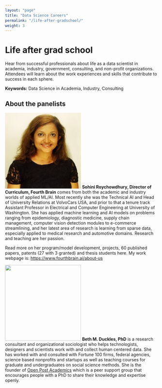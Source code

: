 ```yaml
---
layout: "page"
title: "Data Science Careers"
permalink: "/life-after-gradschool/"
weight: 3
---
```

  
# Life after grad school  
Hear from successful professionals about life as a data scientist in academia, industry, government, consulting, and non-profit organizations. 
Attendees will learn about the work experiences and skills that contribute to success in each sphere.


**Keywords:** Data Science in Academia, Industry, Consulting


## About the panelists

<img src="https://github.com/women-plus-datascience/women-plus-datascience.github.io/blob/master/images/headshots/Sohini.jpg" width="250" height="250"> **Sohini Roychowdhury, Director of Curriculum, Fourth Brain** comes from both the academic and industry worlds of applied ML/AI. Most recently she was the Technical AI and Head of University Relations at VolvoCars USA, and prior to that a tenure track Assistant Professor in Electrical and Computer Engineering at University of Washington. She has applied machine learning and AI models on problems ranging from epidemiology, diagnostic medicine, supply chain management, computer vision detection modules to e-commerce streamlining, and her latest area of research is learning from sparse data, especially applied to medical research and automotive domains. Research and teaching are her passion. 

Read more on her program/model development, projects, 60 published papers, patents (27 with 3 granted) and thesis students here. 
My work webpage is: https://www.fourthbrain.ai/about-us



<img src="https://images.squarespace-cdn.com/content/v1/5a0cc397f09ca473053aea14/1561149397225-5EZBDB2VT6UI92RSD5TJ/ke17ZwdGBToddI8pDm48kLkXF2pIyv_F2eUT9F60jBl7gQa3H78H3Y0txjaiv_0fDoOvxcdMmMKkDsyUqMSsMWxHk725yiiHCCLfrh8O1z4YTzHvnKhyp6Da-NYroOW3ZGjoBKy3azqku80C789l0iyqMbMesKd95J-X4EagrgU9L3Sa3U8cogeb0tjXbfawd0urKshkc5MgdBeJmALQKw/Beth-Duckles_130.jpg?format=1500w" width="250" height="250"> **Beth M. Duckles, PhD** is a research consultant and organizational sociologist who helps technologists, designers and scientists work with and collect human centered data. She has worked with and consulted with Fortune 100 firms, federal agencies, science based nonprofits and startups as well as teaching courses for graduate and undergraduates on social science methods. She is the founder of [Open Post Academics](https://openpostac.org/) which is a peer support group that encourages people with a PhD to share their knowledge and expertise openly. 
